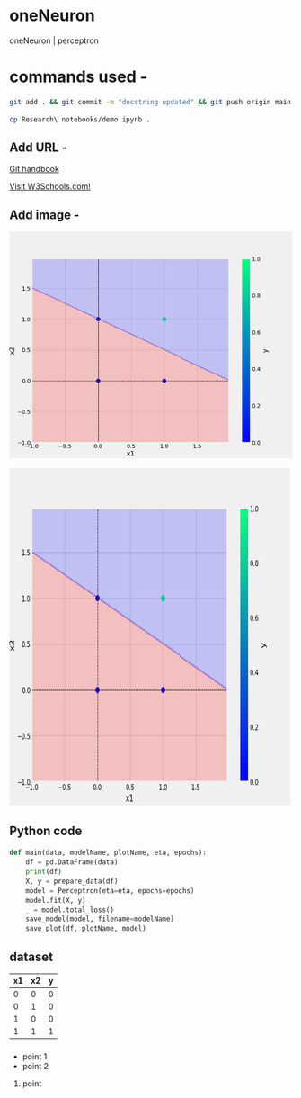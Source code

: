 # oneNeuron

oneNeuron | perceptron

# commands used -

```bash
git add . && git commit -m "docstring updated" && git push origin main
```

```bash
cp Research\ notebooks/demo.ipynb .
```

## Add URL -

[Git handbook](https://guides.github.com/introduction/git-handbook/)

<a href="https://www.w3schools.com">Visit W3Schools.com!</a>

## Add image -

![sample Image](plots/and.png)

<img src="plots/and.png" alt="Girl in a jacket" width="500" height="600">

## Python code

```python
def main(data, modelName, plotName, eta, epochs):
    df = pd.DataFrame(data)
    print(df)
    X, y = prepare_data(df)
    model = Perceptron(eta=eta, epochs=epochs)
    model.fit(X, y)
    _ = model.total_loss()
    save_model(model, filename=modelName)
    save_plot(df, plotName, model)
```

## dataset

| x1  | x2  | y   |
| --- | --- | --- |
| 0   | 0   | 0   |
| 0   | 1   | 0   |
| 1   | 0   | 0   |
| 1   | 1   | 1   |

###

- point 1
- point 2

1. point
